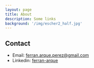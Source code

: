 ```yaml
---
layout: page
title: About
description: Some links
background: '/img/escher2_half.jpg'
---
```


## Contact

- Email: ferran.arque.perez@gmail.com
- Linkedin: [<ins>ferran-arque</ins>](https://www.linkedin.com/in/ferran-arque/)
